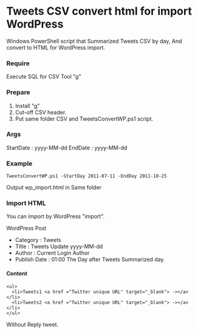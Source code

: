 # Tweets CSV convert html for import WordPress

Windows PowerShell script that Summarized Tweets CSV by day,
And convert to HTML for WordPress import.


### Require

Execute SQL for CSV Tool "[q](https://github.com/harelba/q)"

### Prepare
1. Install "[q](https://github.com/harelba/q)"
1. Cut-off CSV header.
2. Put same folder CSV and TweetsConvertWP.ps1 script.

### Args
StartDate : yyyy-MM-dd
EndDate : yyyy-MM-dd

### Example

```
TweetsConvertWP.ps1 -StartDay 2011-07-11 -EndDay 2011-10-25
```

Output wp_import.html in Same folder

### Import HTML
You can import by WordPress "import".

WordPress Post
* Category : Tweets
* Title : Tweets Update yyyy-MM-dd
* Author : Current Login Author
* Publish Date : 01:00 The Day after Tweets Summarized day.

#### Content 

```
<ul>
  <li>Tweets1 <a href ="Twitter unique URL" target="_blank"> -></a></li>
  <li>Tweets2 <a href ="Twitter unique URL" target="_blank"> -></a></li>
</ul>
```

Without Reply tweet.
